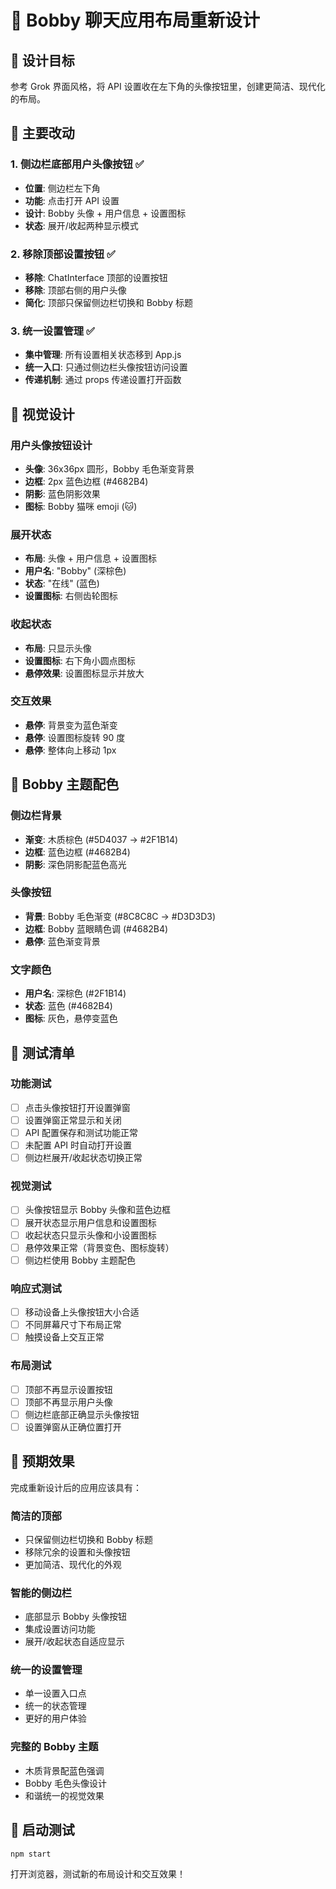 # 🎨 Bobby 聊天应用布局重新设计

## 🎯 设计目标

参考 Grok 界面风格，将 API 设置收在左下角的头像按钮里，创建更简洁、现代化的布局。

## 🔧 主要改动

### 1. 侧边栏底部用户头像按钮 ✅

- **位置**: 侧边栏左下角
- **功能**: 点击打开 API 设置
- **设计**: Bobby 头像 + 用户信息 + 设置图标
- **状态**: 展开/收起两种显示模式

### 2. 移除顶部设置按钮 ✅

- **移除**: ChatInterface 顶部的设置按钮
- **移除**: 顶部右侧的用户头像
- **简化**: 顶部只保留侧边栏切换和 Bobby 标题

### 3. 统一设置管理 ✅

- **集中管理**: 所有设置相关状态移到 App.js
- **统一入口**: 只通过侧边栏头像按钮访问设置
- **传递机制**: 通过 props 传递设置打开函数

## 🎨 视觉设计

### 用户头像按钮设计

- **头像**: 36x36px 圆形，Bobby 毛色渐变背景
- **边框**: 2px 蓝色边框 (#4682B4)
- **阴影**: 蓝色阴影效果
- **图标**: Bobby 猫咪 emoji (🐱)

### 展开状态

- **布局**: 头像 + 用户信息 + 设置图标
- **用户名**: "Bobby" (深棕色)
- **状态**: "在线" (蓝色)
- **设置图标**: 右侧齿轮图标

### 收起状态

- **布局**: 只显示头像
- **设置图标**: 右下角小圆点图标
- **悬停效果**: 设置图标显示并放大

### 交互效果

- **悬停**: 背景变为蓝色渐变
- **悬停**: 设置图标旋转 90 度
- **悬停**: 整体向上移动 1px

## 🎨 Bobby 主题配色

### 侧边栏背景

- **渐变**: 木质棕色 (#5D4037 → #2F1B14)
- **边框**: 蓝色边框 (#4682B4)
- **阴影**: 深色阴影配蓝色高光

### 头像按钮

- **背景**: Bobby 毛色渐变 (#8C8C8C → #D3D3D3)
- **边框**: Bobby 蓝眼睛色调 (#4682B4)
- **悬停**: 蓝色渐变背景

### 文字颜色

- **用户名**: 深棕色 (#2F1B14)
- **状态**: 蓝色 (#4682B4)
- **图标**: 灰色，悬停变蓝色

## 🧪 测试清单

### 功能测试

- [ ] 点击头像按钮打开设置弹窗
- [ ] 设置弹窗正常显示和关闭
- [ ] API 配置保存和测试功能正常
- [ ] 未配置 API 时自动打开设置
- [ ] 侧边栏展开/收起状态切换正常

### 视觉测试

- [ ] 头像按钮显示 Bobby 头像和蓝色边框
- [ ] 展开状态显示用户信息和设置图标
- [ ] 收起状态只显示头像和小设置图标
- [ ] 悬停效果正常（背景变色、图标旋转）
- [ ] 侧边栏使用 Bobby 主题配色

### 响应式测试

- [ ] 移动设备上头像按钮大小合适
- [ ] 不同屏幕尺寸下布局正常
- [ ] 触摸设备上交互正常

### 布局测试

- [ ] 顶部不再显示设置按钮
- [ ] 顶部不再显示用户头像
- [ ] 侧边栏底部正确显示头像按钮
- [ ] 设置弹窗从正确位置打开

## 🎉 预期效果

完成重新设计后的应用应该具有：

### 简洁的顶部

- 只保留侧边栏切换和 Bobby 标题
- 移除冗余的设置和头像按钮
- 更加简洁、现代化的外观

### 智能的侧边栏

- 底部显示 Bobby 头像按钮
- 集成设置访问功能
- 展开/收起状态自适应显示

### 统一的设置管理

- 单一设置入口点
- 统一的状态管理
- 更好的用户体验

### 完整的 Bobby 主题

- 木质背景配蓝色强调
- Bobby 毛色头像设计
- 和谐统一的视觉效果

## 🚀 启动测试

```bash
npm start
```

打开浏览器，测试新的布局设计和交互效果！
